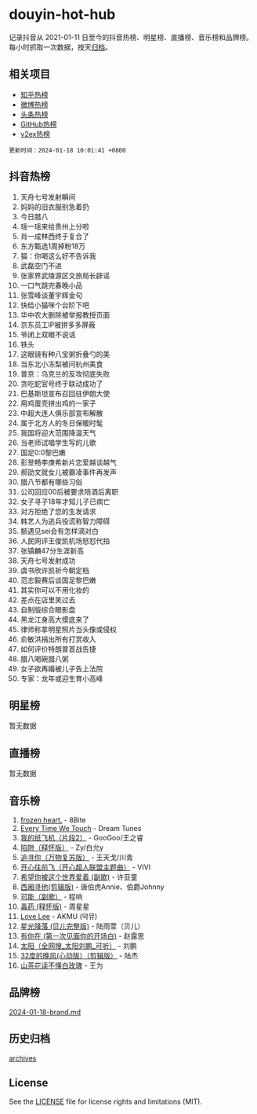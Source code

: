 # douyin-hot-hub

记录抖音从 2021-01-11 日至今的抖音热榜、明星榜、直播榜、音乐榜和品牌榜。每小时抓取一次数据，按天[归档](archives)。

## 相关项目

- [知乎热榜](https://github.com/lonnyzhang423/zhihu-hot-hub)
- [微博热榜](https://github.com/lonnyzhang423/weibo-hot-hub)
- [头条热榜](https://github.com/lonnyzhang423/toutiao-hot-hub)
- [GitHub热榜](https://github.com/lonnyzhang423/github-hot-hub)
- [v2ex热榜](https://github.com/lonnyzhang423/v2ex-hot-hub)


`更新时间：2024-01-18 10:01:41 +0800`

## 抖音热榜

1. 天舟七号发射瞬间
1. 妈妈的旧衣服别急着扔
1. 今日腊八
1. 瑶一瑶来给贵州上分啦
1. 肖一成林西终于复合了
1. 东方甄选1周掉粉18万
1. 猫：你喝这么好不告诉我
1. 武磊空门不进
1. 张家界武陵源区文旅局长辟谣
1. 一口气跳完春晚小品
1. 张雪峰谈董宇辉金句
1. 快给小猫咪个台阶下吧
1. 华中农大删除被举报教授页面
1. 京东员工IP被拼多多屏蔽
1. 爷闭上双眼不说话
1. 铁头
1. 这眼镜有种八宝粥折叠勺的美
1. 当东北小冻梨被问杭州美食
1. 普京：乌克兰的反攻彻底失败
1. 贪吃蛇官号终于联动成功了
1. 巴基斯坦宣布召回驻伊朗大使
1. 用鸡蛋壳拼出鸡的一家子
1. 中超大连人俱乐部宣布解散
1. 属于北方人的冬日保暖时髦
1. 我国将迎大范围降温天气
1. 当老师试唱学生写的儿歌
1. 国足0:0黎巴嫩
1. 彭昱畅李庚希新片恋爱越谈越气
1. 郝劭文就女儿被霸凌事件再发声
1. 腊八节都有哪些习俗
1. 公司回应00后被要求陪酒后离职
1. 女子寻子18年才知儿子已病亡
1. 对方拒绝了您的生发请求
1. 韩艺人为逃兵役谎称智力障碍
1. 额遇见sei会有怎样滴对白
1. 人民网评王俊凯机场怒怼代拍
1. 张镇麟47分生涯新高
1. 天舟七号发射成功
1. 虞书欣许凯祈今朝定档
1. 范志毅赛后谈国足黎巴嫩
1. 其实你可以不用化妆的
1. 差点在店里笑过去
1. 自制版综合眼影盘
1. 黑龙江身高大摸底来了
1. 律师称拿明星照片当头像或侵权
1. 俞敏洪捐出所有打赏收入
1. 如何评价特朗普首战告捷
1. 腊八喝碗腊八粥
1. 女子欲再婚被儿子告上法院
1. 专家：龙年或迎生育小高峰

## 明星榜

暂无数据

## 直播榜

暂无数据

## 音乐榜

1. [frozen heart.](https://sf3-cdn-tos.douyinstatic.com/obj/tos-cn-ve-2774/oIIWJfyjIACZA9zQMtnJ6hQQhFC4vhCupoRBsO) - 8Bite
1. [Every Time We Touch](https://sf86-cdn-tos.douyinstatic.com/obj/tos-cn-ve-2774/ogN6lUKQeBBfEVhIOMikG1CcJjugxk1tztZyhP) - Dream Tunes
1. [我的纸飞机（片段2）](https://sf86-cdn-tos.douyinstatic.com/obj/tos-cn-ve-2774/oM2ZrKcg2CD5AeRB2gkeXOFB1IxAGJdZPazYHf) - GooGoo/王之睿
1. [陷阱（释怀版）](https://sf86-cdn-tos.douyinstatic.com/obj/tos-cn-ve-2774/oE8C21LeZrzKLDFfQYgMzx4GAIHageG5IzayY7) - Zy/白允y
1. [追寻你（万物复苏版）](https://sf86-cdn-tos.douyinstatic.com/obj/tos-cn-ve-2774/oYeAZJsbjIDit9APmBg8u6uDUQnHmoCf3gbo74) - 王天戈/川青
1. [开心往前飞（开心超人联盟主题曲）](https://sf3-cdn-tos.douyinstatic.com/obj/tos-cn-ve-2774/9d8fb7c82cf1421fb93a9fe925275e0a) - VIVI
1. [希望你被这个世界爱着 (副歌)](https://sf6-cdn-tos.douyinstatic.com/obj/tos-cn-ve-2774/oUHCmWQfZlE3QQBKBeD8rCFLpJzPgCpImhsxMt) - 许亚童
1. [西厢寻他(剪辑版)](https://sf86-cdn-tos.douyinstatic.com/obj/tos-cn-ve-2774/oUsAVfAQKlRNxEv5qxvIB8o5qmIWUcXbzJKJhw) - 唐伯虎Annie、伯爵Johnny
1. [可能（副歌）](https://sf86-cdn-tos.douyinstatic.com/obj/tos-cn-ve-2774/cde1731888894259b333569393c2fb51) - 程响
1. [毒药 (释怀版)](https://sf6-cdn-tos.douyinstatic.com/obj/tos-cn-ve-2774/oYILMEAzspdZBIzy4frJNB8ZHPHWAhiwowd4Ad) - 周星星
1. [Love Lee](https://sf86-cdn-tos.douyinstatic.com/obj/tos-cn-ve-2774/o05GbkJGbCBTdDnMtB0fwOYgkeZp23vrWQDQBS) - AKMU (악뮤)
1. [星光降落 (贝儿完整版)](https://sf3-cdn-tos.douyinstatic.com/obj/tos-cn-ve-2774/okwB9hAwyAtsFFkFBzAX1hOOfQuIoMNs0W2Mwr) - 陆雨萱（贝儿）
1. [有你在 (第一次见面你的开场白)](https://sf86-cdn-tos.douyinstatic.com/obj/tos-cn-ve-2774/oAthrQ3ClJBfI57uBoFEgNDYtNCZ0TSYQQfxQ0) - 赵露思
1. [太阳（全网搜_太阳刘鹏_可听）](https://sf6-cdn-tos.douyinstatic.com/obj/tos-cn-ve-2774/ogWbyIQnlBFImVbeDocRdCIYtBHlbJXgfZMvgz) - 刘鹏
1. [32度的晚风(心动版）（剪辑版）](https://sf6-cdn-tos.douyinstatic.com/obj/tos-cn-ve-2774/owNyabsyWdzUulxhoJfK8IBXgp0UMQAHpvGh2B) - 陆杰
1. [山茶花读不懂白玫瑰](https://sf86-cdn-tos.douyinstatic.com/obj/tos-cn-ve-2774/osfn8B7DktrRHEPJgPCfDbw7QDQEkwC16BxZg9) - 王为

## 品牌榜

[2024-01-18-brand.md](archives/2024-01-18-brand.md)

## 历史归档

[archives](archives)

## License

See the [LICENSE](LICENSE) file for license rights and limitations (MIT).
